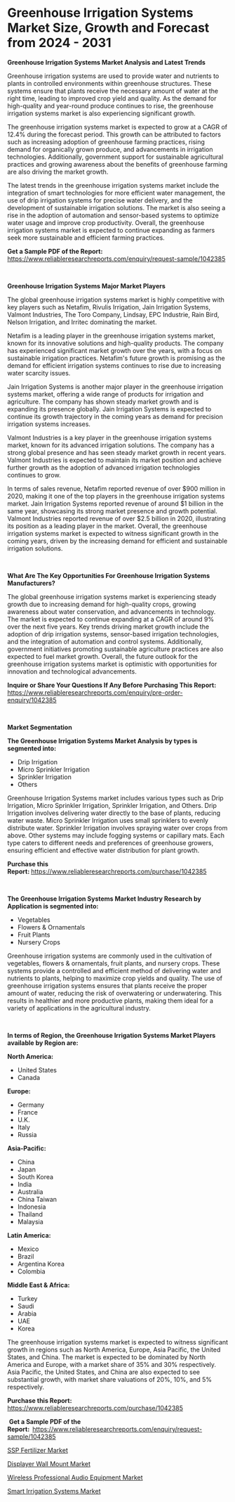 <p><h1>Greenhouse Irrigation Systems Market Size, Growth and Forecast from 2024 - 2031</h1></p><p><strong>Greenhouse Irrigation Systems Market Analysis and Latest Trends</strong></p>
<p><p>Greenhouse irrigation systems are used to provide water and nutrients to plants in controlled environments within greenhouse structures. These systems ensure that plants receive the necessary amount of water at the right time, leading to improved crop yield and quality. As the demand for high-quality and year-round produce continues to rise, the greenhouse irrigation systems market is also experiencing significant growth.</p><p>The greenhouse irrigation systems market is expected to grow at a CAGR of 12.4% during the forecast period. This growth can be attributed to factors such as increasing adoption of greenhouse farming practices, rising demand for organically grown produce, and advancements in irrigation technologies. Additionally, government support for sustainable agricultural practices and growing awareness about the benefits of greenhouse farming are also driving the market growth.</p><p>The latest trends in the greenhouse irrigation systems market include the integration of smart technologies for more efficient water management, the use of drip irrigation systems for precise water delivery, and the development of sustainable irrigation solutions. The market is also seeing a rise in the adoption of automation and sensor-based systems to optimize water usage and improve crop productivity. Overall, the greenhouse irrigation systems market is expected to continue expanding as farmers seek more sustainable and efficient farming practices.</p></p>
<p><strong>Get a Sample PDF of the Report:&nbsp;</strong> <a href="https://www.reliableresearchreports.com/enquiry/request-sample/1042385">https://www.reliableresearchreports.com/enquiry/request-sample/1042385</a></p>
<p>&nbsp;</p>
<p><strong>Greenhouse Irrigation Systems Major Market Players</strong></p>
<p><p>The global greenhouse irrigation systems market is highly competitive with key players such as Netafim, Rivulis Irrigation, Jain Irrigation Systems, Valmont Industries, The Toro Company, Lindsay, EPC Industrie, Rain Bird, Nelson Irrigation, and Irritec dominating the market. </p><p>Netafim is a leading player in the greenhouse irrigation systems market, known for its innovative solutions and high-quality products. The company has experienced significant market growth over the years, with a focus on sustainable irrigation practices. Netafim's future growth is promising as the demand for efficient irrigation systems continues to rise due to increasing water scarcity issues.</p><p>Jain Irrigation Systems is another major player in the greenhouse irrigation systems market, offering a wide range of products for irrigation and agriculture. The company has shown steady market growth and is expanding its presence globally. Jain Irrigation Systems is expected to continue its growth trajectory in the coming years as demand for precision irrigation systems increases.</p><p>Valmont Industries is a key player in the greenhouse irrigation systems market, known for its advanced irrigation solutions. The company has a strong global presence and has seen steady market growth in recent years. Valmont Industries is expected to maintain its market position and achieve further growth as the adoption of advanced irrigation technologies continues to grow.</p><p>In terms of sales revenue, Netafim reported revenue of over $900 million in 2020, making it one of the top players in the greenhouse irrigation systems market. Jain Irrigation Systems reported revenue of around $1 billion in the same year, showcasing its strong market presence and growth potential. Valmont Industries reported revenue of over $2.5 billion in 2020, illustrating its position as a leading player in the market. Overall, the greenhouse irrigation systems market is expected to witness significant growth in the coming years, driven by the increasing demand for efficient and sustainable irrigation solutions.</p></p>
<p>&nbsp;</p>
<p><strong>What Are The Key Opportunities For Greenhouse Irrigation Systems Manufacturers?</strong></p>
<p><p>The global greenhouse irrigation systems market is experiencing steady growth due to increasing demand for high-quality crops, growing awareness about water conservation, and advancements in technology. The market is expected to continue expanding at a CAGR of around 9% over the next five years. Key trends driving market growth include the adoption of drip irrigation systems, sensor-based irrigation technologies, and the integration of automation and control systems. Additionally, government initiatives promoting sustainable agriculture practices are also expected to fuel market growth. Overall, the future outlook for the greenhouse irrigation systems market is optimistic with opportunities for innovation and technological advancements.</p></p>
<p><strong>Inquire or Share Your Questions If Any Before Purchasing This Report:</strong> <a href="https://www.reliableresearchreports.com/enquiry/pre-order-enquiry/1042385">https://www.reliableresearchreports.com/enquiry/pre-order-enquiry/1042385</a></p>
<p>&nbsp;</p>
<p><strong>Market Segmentation</strong></p>
<p><strong>The Greenhouse Irrigation Systems Market Analysis by types is segmented into:</strong></p>
<p><ul><li>Drip Irrigation</li><li>Micro Sprinkler Irrigation</li><li>Sprinkler Irrigation</li><li>Others</li></ul></p>
<p><p>Greenhouse Irrigation Systems market includes various types such as Drip Irrigation, Micro Sprinkler Irrigation, Sprinkler Irrigation, and Others. Drip Irrigation involves delivering water directly to the base of plants, reducing water waste. Micro Sprinkler Irrigation uses small sprinklers to evenly distribute water. Sprinkler Irrigation involves spraying water over crops from above. Other systems may include fogging systems or capillary mats. Each type caters to different needs and preferences of greenhouse growers, ensuring efficient and effective water distribution for plant growth.</p></p>
<p><strong>Purchase this Report:&nbsp;</strong><a href="https://www.reliableresearchreports.com/purchase/1042385">https://www.reliableresearchreports.com/purchase/1042385</a></p>
<p>&nbsp;</p>
<p><strong>The Greenhouse Irrigation Systems Market Industry Research by Application is segmented into:</strong></p>
<p><ul><li>Vegetables</li><li>Flowers & Ornamentals</li><li>Fruit Plants</li><li>Nursery Crops</li></ul></p>
<p><p>Greenhouse irrigation systems are commonly used in the cultivation of vegetables, flowers & ornamentals, fruit plants, and nursery crops. These systems provide a controlled and efficient method of delivering water and nutrients to plants, helping to maximize crop yields and quality. The use of greenhouse irrigation systems ensures that plants receive the proper amount of water, reducing the risk of overwatering or underwatering. This results in healthier and more productive plants, making them ideal for a variety of applications in the agricultural industry.</p></p>
<p>&nbsp;</p>
<p><strong>In terms of Region, the Greenhouse Irrigation Systems Market Players available by Region are:</strong></p>
<p>
    <p> <strong> North America: </strong>
        <ul>
            <li>United States</li>
            <li>Canada</li>
        </ul>
        </p> 
    <p> <strong> Europe: </strong>
        <ul>
            <li>Germany</li>
            <li>France</li>
            <li>U.K.</li>
            <li>Italy</li>
            <li>Russia</li>
        </ul>
        </p> 
    <p> <strong> Asia-Pacific: </strong>
        <ul>
            <li>China</li>
            <li>Japan</li>
            <li>South Korea</li>
            <li>India</li>
            <li>Australia</li>
            <li>China Taiwan</li>
            <li>Indonesia</li>
            <li>Thailand</li>
            <li>Malaysia</li>
        </ul>
        </p> 
    <p> <strong> Latin America: </strong>
        <ul>
            <li>Mexico</li>
            <li>Brazil</li>
            <li>Argentina Korea</li>
            <li>Colombia</li>
        </ul>
        </p> 
    <p> <strong> Middle East & Africa: </strong>
        <ul>
            <li>Turkey</li>
            <li>Saudi</li>
            <li>Arabia</li>
            <li>UAE</li>
            <li>Korea</li>
        </ul>
    </p>
    </p>
<p><p>The greenhouse irrigation systems market is expected to witness significant growth in regions such as North America, Europe, Asia Pacific, the United States, and China. The market is expected to be dominated by North America and Europe, with a market share of 35% and 30% respectively. Asia Pacific, the United States, and China are also expected to see substantial growth, with market share valuations of 20%, 10%, and 5% respectively.</p></p>
<p><strong>Purchase this Report: </strong><a href="https://www.reliableresearchreports.com/purchase/1042385">https://www.reliableresearchreports.com/purchase/1042385</a></p>
<p>&nbsp;<strong>Get a Sample PDF of the Report:&nbsp;&nbsp;</strong><a href="https://www.reliableresearchreports.com/enquiry/request-sample/1042385">https://www.reliableresearchreports.com/enquiry/request-sample/1042385</a></p>
<p><strong></strong></p>
<p><p><a href="https://github.com/guneycigdem35/Market-Research-Report-List-2/blob/main/ssp-fertilizer-market.md">SSP Fertilizer Market</a></p><p><a href="https://issuu.com/reportprime-2/docs/displayer-wall-mount-market-size-2030.pptx">Displayer Wall Mount Market</a></p><p><a href="https://issuu.com/reportprime-2/docs/wireless-professional-audio-equipment-market-size-">Wireless Professional Audio Equipment Market</a></p><p><a href="https://github.com/biheemgalvinlouises6hokrh3h/Market-Research-Report-List-1/blob/main/smart-irrigation-systems-market.md">Smart Irrigation Systems Market</a></p></p>